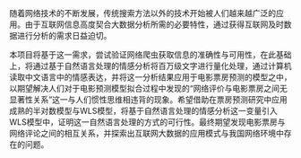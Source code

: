 随着网络技术的不断发展，传统搜索方法以外的技术开始被人们越来越广泛的应用。由于互联网信息高度契合大数据分析所需的必要特性，通过获得互联网及时数据进行分析的需求日益迫切。

本项目将基于这一需求，尝试验证网络爬虫获取信息的准确性与可用性，在此基础上，将通过基于自然语言处理的情感分析将百万级文字进行量化处理，通过计算机读取中文语言中的情感表达，并将这一分析结果应用于电影票房预测的模型之中，以期望解决人们对于电影预测模型拟合过程中发现的“网络评价与电影票房之间无显著性关系”这一与人们惯性思维相违背的现象。希望借助在票房预测研究中应用成熟的半对数模型与WLS模型，将基于自然语言处理的情感分析这一变量引入WLS模型中，证明这一自然语言处理的方式的可行性。最终期望发现电影票房与网络评论之间的相互关系，并探索出互联网大数据的应用模式与我国网络环境中存在的问题。
